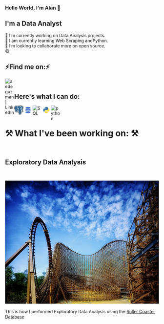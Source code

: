 ### Hello World, I'm Alan  👋
## I'm a Data Analyst

🔭  I’m currently working on Data Analysis projects.<br/>
🌱  I am currently learning Web Scraping andPython.<br/>
💬  I’m looking to collaborate more on open source.<br/>
😄  <br/>
 


## ⚡Find me on:⚡
<img align="left" alt="aedeguzman | LinkedIn" width="30px" src="https://avatars.githubusercontent.com/u/357098?s=200&v=4" />
<br/>

## Here's what I can do:
<img align="left" alt="postgreSQL" width="30px" src="https://raw.githubusercontent.com/github/explore/80688e429a7d4ef2fca1e82350fe8e3517d3494d/topics/postgresql/postgresql.png" />
<img align="left" alt="postgreSQL" width="30px" src="https://raw.githubusercontent.com/github/explore/80688e429a7d4ef2fca1e82350fe8e3517d3494d/topics/sql/sql.png"/>
<img align="left" alt="SQL" width="30px" src="https://avatars.githubusercontent.com/u/2452804?s=200&v=4" />
<img align="left" alt="python" width="30px" src="https://raw.githubusercontent.com/github/explore/80688e429a7d4ef2fca1e82350fe8e3517d3494d/topics/python/python.png" />
<img align="left" alt="python" width="30px" 
src="https://avatars.githubusercontent.com/u/828667?s=200&v=4"/>
<br/>
<br/>


# ⚒️ What I've been working on: ⚒️
<br/>

## Exploratory Data Analysis
<br/>

![Roller Coaster](img/kings-island-211994_640.jpg)

This is how I performed Exploratory Data Analysis using the [Roller Coaster Database](https://github.com/aedeguzman/aedeguzman.github.io/blob/main/Roller%20Coaster%20EDA.ipynb)
